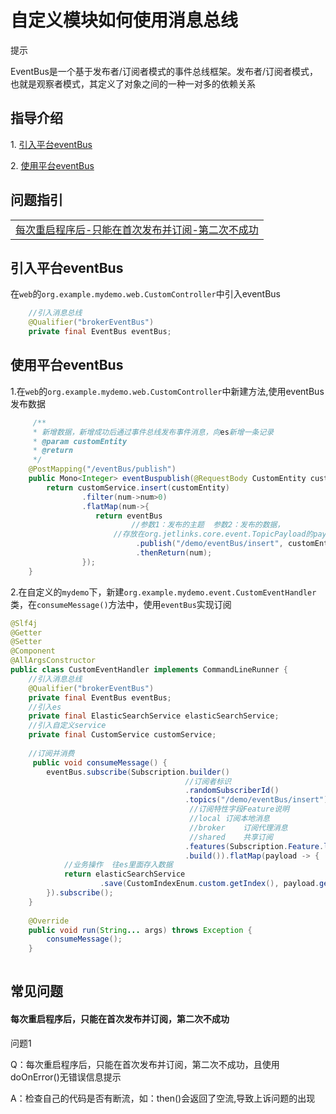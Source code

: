 # 自定义模块如何使用消息总线

<div class='explanation info'>
  <p class='explanation-title-warp'> 
    <span class='iconfont icon-tishi explanation-icon'></span>
    <span class='explanation-title font-weight'>提示</span>
  </p>
   EventBus是一个基于发布者/订阅者模式的事件总线框架。发布者/订阅者模式，也就是观察者模式，其定义了对象之间的一种一对多的依赖关系
</div>

## 指导介绍

  <p>1. <a href="/dev-guide/custom-use-eventbus.html#引入平台eventbus" >引入平台eventBus</a></p>
  <p>2. <a href="/dev-guide/custom-use-eventbus.html#使用平台eventbus" >使用平台eventBus</a></p>


## 问题指引
<table>
  <tr>
    <td>
      <a href="/dev-guide/custom-use-eventbus.html#每次重启程序后-只能在首次发布并订阅-第二次不成功">每次重启程序后-只能在首次发布并订阅-第二次不成功</a>
   </td>
  </tr>
</table>

##  引入平台eventBus

 在`web`的`org.example.mydemo.web.CustomController`中引入eventBus

```java
    //引入消息总线
    @Qualifier("brokerEventBus")
    private final EventBus eventBus;
```

##  使用平台eventBus

 1.在`web`的`org.example.mydemo.web.CustomController`中新建方法,使用eventBus发布数据
```java
     /**
     * 新增数据，新增成功后通过事件总线发布事件消息，向es新增一条记录
     * @param customEntity
     * @return
     */
    @PostMapping("/eventBus/publish")
    public Mono<Integer> eventBuspublish(@RequestBody CustomEntity customEntity) {
        return customService.insert(customEntity)
                .filter(num->num>0)
                .flatMap(num->{
                   return eventBus
                           //参数1：发布的主题  参数2：发布的数据，
                       //存放在org.jetlinks.core.event.TopicPayload的payload中
                            .publish("/demo/eventBus/insert", customEntity)
                            .thenReturn(num);
                });
    }

```

 2.在自定义的`mydemo`下，新建`org.example.mydemo.event.CustomEventHandler`类，在`consumeMessage()`方法中，使用`eventBus`实现订阅


```java
@Slf4j
@Getter
@Setter
@Component
@AllArgsConstructor
public class CustomEventHandler implements CommandLineRunner {
    //引入消息总线
    @Qualifier("brokerEventBus")
    private final EventBus eventBus;
    //引入es
    private final ElasticSearchService elasticSearchService;
    //引入自定义service
    private final CustomService customService;
    
    //订阅并消费
     public void consumeMessage() {
        eventBus.subscribe(Subscription.builder()
                                       //订阅者标识
                                       .randomSubscriberId()
                                       .topics("/demo/eventBus/insert")
                                        //订阅特性字段Feature说明
                                        //local	订阅本地消息
                                        //broker	订阅代理消息
                                        //shared	共享订阅
                                       .features(Subscription.Feature.local, Subscription.Feature.broker)
                                       .build()).flatMap(payload -> {
            //业务操作  往es里面存入数据
            return elasticSearchService
                    .save(CustomIndexEnum.custom.getIndex(), payload.getPayload());
        }).subscribe();
    }
    
    @Override
    public void run(String... args) throws Exception {
        consumeMessage();
    }
    
```

## <font id="3">常见问题</font>

#### 每次重启程序后，只能在首次发布并订阅，第二次不成功
<div class='explanation warning'>
  <p class='explanation-title-warp'>
    <span class='iconfont icon-bangzhu explanation-icon'></span>
    <span class='explanation-title font-weight'>问题1</span>
  </p>
<p>Q：每次重启程序后，只能在首次发布并订阅，第二次不成功，且使用doOnError()无错误信息提示</p>
<p>A：检查自己的代码是否有断流，如：then()会返回了空流,导致上诉问题的出现</p>
</div>



